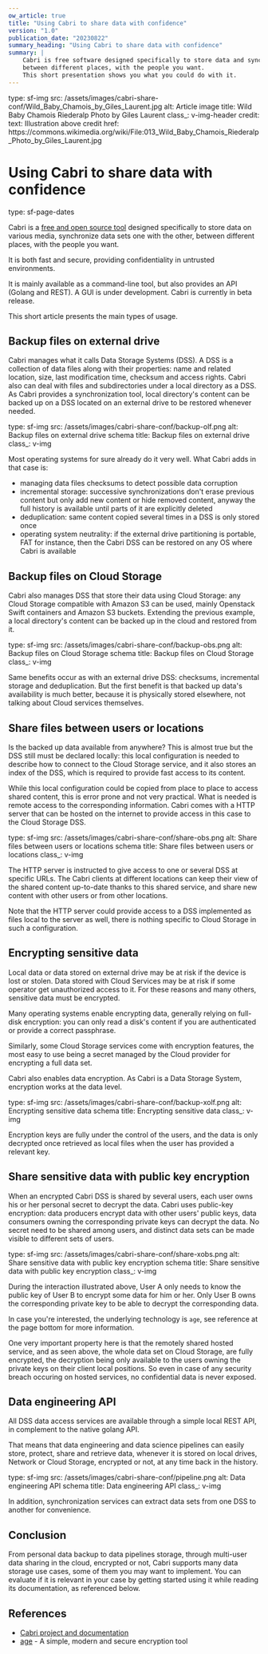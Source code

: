 ```yaml
---
ow_article: true
title: "Using Cabri to share data with confidence"
version: "1.0"
publication_date: "20230822"
summary_heading: "Using Cabri to share data with confidence"
summary: |
    Cabri is free software designed specifically to store data and synchronize it on various media,
    between different places, with the people you want.
    This short presentation shows you what you could do with it.
---
```


<div otvl-web>
type: sf-img
src: /assets/images/cabri-share-conf/Wild_Baby_Chamois_by_Giles_Laurent.jpg
alt: Article image
title: Wild Baby Chamois Riederalp Photo by Giles Laurent
class_: v-img-header
credit:
  text: Illustration above credit
  href: https://commons.wikimedia.org/wiki/File:013_Wild_Baby_Chamois_Riederalp_Photo_by_Giles_Laurent.jpg
</div>

# Using Cabri to share data with confidence

<div otvl-web>
type: sf-page-dates
</div>

Cabri is a [free and open source tool](https://github.com/t-beigbeder/otvl_cabri)
designed specifically to store data on various media,
synchronize data sets one with the other,
between different places, with the people you want.

It is both fast and secure, providing confidentiality in untrusted environments.

It is mainly available as a command-line tool, but also provides an API (Golang and REST). A GUI is under development.
Cabri is currently in beta release.

This short article presents the main types of usage.

## Backup files on external drive

Cabri manages what it calls Data Storage Systems (DSS). A DSS is a collection of data files along with their properties:
name and related location, size, last modification time, checksum and access rights.
Cabri also can deal with files and subdirectories under a local directory as a DSS.
As Cabri provides a synchronization tool, local directory's content can be backed up
on a DSS located on an external drive to be restored whenever needed.

<div otvl-web>
type: sf-img
src: /assets/images/cabri-share-conf/backup-olf.png
alt: Backup files on external drive schema
title: Backup files on external drive
class_: v-img
</div>

Most operating systems for sure already do it very well. What Cabri adds in that case is:

- managing data files checksums to detect possible data corruption
- incremental storage: successive synchronizations don't erase previous content but only add new content
or hide removed content, anyway the full history is available until parts of it are explicitly deleted
- deduplication: same content copied several times in a DSS is only stored once
- operating system neutrality: if the external drive partitioning is portable, FAT for instance,
then the Cabri DSS can be restored on any OS where Cabri is available

## Backup files on Cloud Storage

Cabri also manages DSS that store their data using Cloud Storage:
any Cloud Storage compatible with Amazon S3 can be used, mainly Openstack Swift containers
and Amazon S3 buckets.
Extending the previous example, a local directory's content can be backed up in the cloud and restored from it.

<div otvl-web>
type: sf-img
src: /assets/images/cabri-share-conf/backup-obs.png
alt: Backup files on Cloud Storage schema
title: Backup files on Cloud Storage
class_: v-img
</div>

Same benefits occur as with an external drive DSS: checksums, incremental storage and deduplication.
But the first benefit is that backed up data's availability is much better,
because it is physically stored elsewhere, not talking about Cloud services themselves.

## Share files between users or locations

Is the backed up data available from anywhere?
This is almost true but the DSS still must be declared locally:
this local configuration is needed to describe how to connect to the Cloud Storage service,
and it also stores an index of the DSS, which is required to provide fast access to its content.

While this local configuration could be copied from place to place to access shared content,
this is error prone and not very practical. What is needed is remote access to the corresponding information.
Cabri comes with a HTTP server that can be hosted on the internet
to provide access in this case to the Cloud Storage DSS.

<div otvl-web>
type: sf-img
src: /assets/images/cabri-share-conf/share-obs.png
alt: Share files between users or locations schema
title: Share files between users or locations
class_: v-img
</div>

The HTTP server is instructed to give access to one or several DSS at specific URLs.
The Cabri clients at different locations can keep their view of the shared content up-to-date
thanks to this shared service, and share new content with other users or from other locations.

Note that the HTTP server could provide access to a DSS implemented as files local to the server as well,
there is nothing specific to Cloud Storage in such a configuration.

## Encrypting sensitive data

Local data or data stored on external drive may be at risk if the device is lost or stolen.
Data stored with Cloud Services may be at risk if some operator get unauthorized access to it.
For these reasons and many others, sensitive data must be encrypted.

Many operating systems enable encrypting data, generally relying on full-disk encryption:
you can only read a disk's content if you are authenticated or provide a correct passphrase.

Similarly, some Cloud Storage services come with encryption features,
the most easy to use being a secret managed by the Cloud provider for encrypting a full data set.

Cabri also enables data encryption. As Cabri is a Data Storage System, encryption works at the data level.

<div otvl-web>
type: sf-img
src: /assets/images/cabri-share-conf/backup-xolf.png
alt: Encrypting sensitive data schema
title: Encrypting sensitive data
class_: v-img
</div>

Encryption keys are fully under the control of the users,
and the data is only decrypted once retrieved as local files when the user has provided a relevant key.

## Share sensitive data with public key encryption

When an encrypted Cabri DSS is shared by several users, each user owns his or her personal secret to decrypt the data.
Cabri uses public-key encryption: data producers encrypt data with other users' public keys,
data consumers owning the corresponding private keys can decrypt the data.
No secret need to be shared among users, and distinct data sets can be made visible to different sets of users.

<div otvl-web>
type: sf-img
src: /assets/images/cabri-share-conf/share-xobs.png
alt: Share sensitive data with public key encryption schema
title: Share sensitive data with public key encryption
class_: v-img
</div>

During the interaction illustrated above, User A only needs to know the public key of User B
to encrypt some data for him or her.
Only User B owns the corresponding private key to be able to decrypt the corresponding data.

In case you're interested, the underlying technology is `age`, see reference at the page bottom for more information.

One very important property here is that the remotely shared hosted service, and as seen above,
the whole data set on Cloud Storage, are fully encrypted,
the decryption being only available to the users owning the private keys on their client local positions.
So even in case of any security breach occuring on hosted services, no confidential data is never exposed.

## Data engineering API

All DSS data access services are available through a simple local REST API, in complement to the native golang API.

That means that data engineering and data science pipelines can easily store, protect, share and retrieve data,
whenever it is stored on local drives, Network or Cloud Storage, encrypted or not,
at any time back in the history.

<div otvl-web>
type: sf-img
src: /assets/images/cabri-share-conf/pipeline.png
alt: Data engineering API schema
title: Data engineering API
class_: v-img
</div>

In addition, synchronization services can extract data sets from one DSS to another for convenience.

## Conclusion

From personal data backup to data pipelines storage, through multi-user data sharing in the cloud,
encrypted or not,
Cabri supports many data storage use cases, some of them you may want to implement.
You can evaluate if it is relevant in your case by getting started using it while reading its documentation,
as referenced below.

## References

- [Cabri project and documentation](https://github.com/t-beigbeder/otvl_cabri)
- [age](https://age-encryption.org/) - A simple, modern and secure encryption tool
